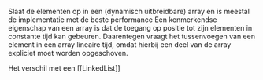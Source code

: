 Slaat de elementen op in een (dynamisch uitbreidbare) array en is meestal de implementatie met de beste performance
Een kenmerkendse eigenschap van een array is dat de toegang op positie tot zijn elementen in constante tijd kan gebeuren. Daarentegen vraagt het tussenvoegen van een element in een array lineaire tijd, omdat hierbij een deel van de array expliciet moet worden opgeschoven.

Het verschil met een [[LinkedList]]